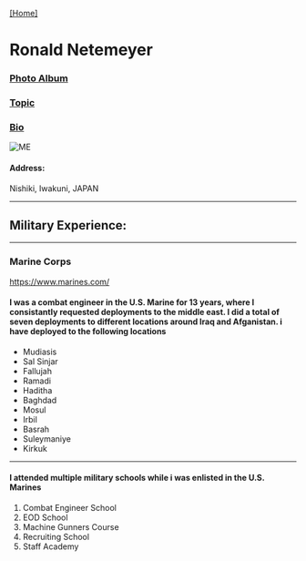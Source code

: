[[Home]](index.html)

# Ronald Netemeyer

### [Photo Album](Photoalbum.md)  
  
### [Topic](topic.md)  
  
### [Bio](bio.md)

![ME](http://www2.pictures.gi.zimbio.com/Marines+Patrol+In+Fallujah+kd_imMt1gmHx.jpg)
 
#### Address:  

Nishiki, Iwakuni, JAPAN

---  

## Military Experience:

---

### Marine Corps  
<https://www.marines.com/>
#### I was a combat engineer in the  U.S. Marine for 13 years, where I consistantly requested deployments to the middle east. I did a total of seven deployments to different locations around Iraq and Afganistan. i have deployed to the following locations

* Mudiasis
* Sal Sinjar
* Fallujah
* Ramadi
* Haditha
* Baghdad
* Mosul
* Irbil
* Basrah
* Suleymaniye
* Kirkuk

---
#### I attended multiple military schools while i was enlisted in the U.S. Marines

1. Combat Engineer School
2. EOD School
3. Machine Gunners Course
4. Recruiting School
5. Staff Academy

